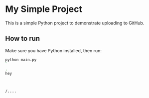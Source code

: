 # My Simple Project

This is a simple Python project to demonstrate uploading to GitHub.

## How to run

Make sure you have Python installed, then run:

```bash
python main.py
`
.
hey



/....
